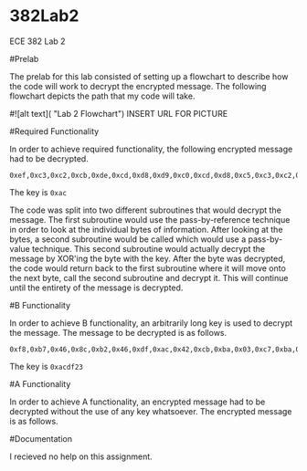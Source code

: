 382Lab2
=======

ECE 382 Lab 2

#Prelab

The prelab for this lab consisted of setting up a flowchart to describe how the code will work to decrypt the encrypted message.  The following flowchart depicts the path that my code will take.

#![alt text](       "Lab 2 Flowchart") INSERT URL FOR PICTURE

#Required Functionality

In order to achieve required functionality, the following encrypted message had to be decrypted.   

```
0xef,0xc3,0xc2,0xcb,0xde,0xcd,0xd8,0xd9,0xc0,0xcd,0xd8,0xc5,0xc3,0xc2,0xdf,0x8d,0x8c,0x8c,0xf5,0xc3,0xd9,0x8c,0xc8,0xc9,0xcf,0xde,0xd5,0xdc,0xd8,0xc9,0xc8,0x8c,0xd8,0xc4,0xc9,0x8c,0xe9,0xef,0xe9,0x9f,0x94,0x9e,0x8c,0xc4,0xc5,0xc8,0xc8,0xc9,0xc2,0x8c,0xc1,0xc9,0xdf,0xdf,0xcd,0xcb,0xc9,0x8c,0xcd,0xc2,0xc8,0x8c,0xcd,0xcf,0xc4,0xc5,0xc9,0xda,0xc9,0xc8,0x8c,0xde,0xc9,0xdd,0xd9,0xc5,0xde,0xc9,0xc8,0x8c,0xca,0xd9,0xc2,0xcf,0xd8,0xc5,0xc3,0xc2,0xcd,0xc0,0xc5,0xd8,0xd5,0x8f
```
The key is `0xac`

The code was split into two different subroutines that would decrypt the message.  The first subroutine would use the pass-by-reference technique in order to look at the individual bytes of information.  After looking at the bytes, a second subroutine would be called which would use a pass-by-value technique.  This second subroutine would actually decrypt the message by XOR'ing the byte with the key.  After the byte was decrypted, the code would return back to the first subroutine where it will move onto the next byte, call the second subroutine and decrypt it.  This will continue until the entirety of the message is decrypted.  


#B Functionality

In order to achieve B functionality, an arbitrarily long key is used to decrypt the message.  The message to be decrypted is as follows.

```
0xf8,0xb7,0x46,0x8c,0xb2,0x46,0xdf,0xac,0x42,0xcb,0xba,0x03,0xc7,0xba,0x5a,0x8c,0xb3,0x46,0xc2,0xb8,0x57,0xc4,0xff,0x4a,0xdf,0xff,0x12,0x9a,0xff,0x41,0xc5,0xab,0x50,0x82,0xff,0x03,0xe5,0xab,0x03,0xc3,0xb1,0x4f,0xd5,0xff,0x40,0xc3,0xb1,0x57,0xcd,0xb6,0x4d,0xdf,0xff,0x4f,0xc9,0xab,0x57,0xc9,0xad,0x50,0x80,0xff,0x53,0xc9,0xad,0x4a,0xc3,0xbb,0x50,0x80,0xff,0x42,0xc2,0xbb,0x03,0xdf,0xaf,0x42,0xcf,0xba,0x50,0x8f
```
The key is `0xacdf23`

#A Functionality

In order to achieve A functionality, an encrypted message had to be decrypted without the use of any key whatsoever.  The encrypted message is as follows.



#Documentation

I recieved no help on this assignment.

